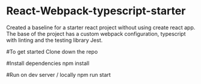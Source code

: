 # React-Webpack-typescript-starter

Created a baseline for a starter react project without using create react app.
The base of the project has a custom webpack configuration, typescript with linting and the testing library Jest.

#To get started Clone down the repo

#Install dependencies
npm install

#Run on dev server / locally
npm run start

